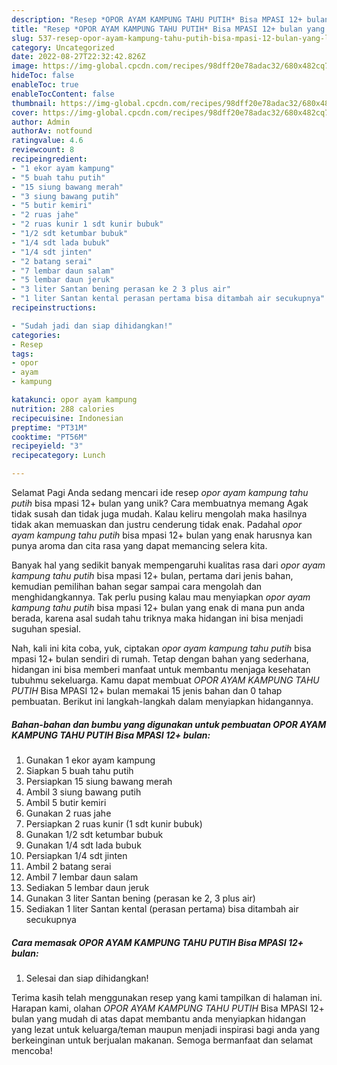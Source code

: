 ```yaml
---
description: "Resep *OPOR AYAM KAMPUNG TAHU PUTIH* Bisa MPASI 12+ bulan yang Lezat Sekali, Mengugah Selera"
title: "Resep *OPOR AYAM KAMPUNG TAHU PUTIH* Bisa MPASI 12+ bulan yang Lezat Sekali, Mengugah Selera"
slug: 537-resep-opor-ayam-kampung-tahu-putih-bisa-mpasi-12-bulan-yang-lezat-sekali-mengugah-selera
category: Uncategorized
date: 2022-08-27T22:32:42.826Z
image: https://img-global.cpcdn.com/recipes/98dff20e78adac32/680x482cq70/opor-ayam-kampung-tahu-putih-bisa-mpasi-12-bulan-foto-resep-utama.jpg
hideToc: false
enableToc: true
enableTocContent: false
thumbnail: https://img-global.cpcdn.com/recipes/98dff20e78adac32/680x482cq70/opor-ayam-kampung-tahu-putih-bisa-mpasi-12-bulan-foto-resep-utama.jpg
cover: https://img-global.cpcdn.com/recipes/98dff20e78adac32/680x482cq70/opor-ayam-kampung-tahu-putih-bisa-mpasi-12-bulan-foto-resep-utama.jpg
author: Admin
authorAv: notfound
ratingvalue: 4.6
reviewcount: 8
recipeingredient:
- "1 ekor ayam kampung"
- "5 buah tahu putih"
- "15 siung bawang merah"
- "3 siung bawang putih"
- "5 butir kemiri"
- "2 ruas jahe"
- "2 ruas kunir 1 sdt kunir bubuk"
- "1/2 sdt ketumbar bubuk"
- "1/4 sdt lada bubuk"
- "1/4 sdt jinten"
- "2 batang serai"
- "7 lembar daun salam"
- "5 lembar daun jeruk"
- "3 liter Santan bening perasan ke 2 3 plus air"
- "1 liter Santan kental perasan pertama bisa ditambah air secukupnya"
recipeinstructions:

- "Sudah jadi dan siap dihidangkan!"
categories:
- Resep
tags:
- opor
- ayam
- kampung

katakunci: opor ayam kampung 
nutrition: 288 calories
recipecuisine: Indonesian
preptime: "PT31M"
cooktime: "PT56M"
recipeyield: "3"
recipecategory: Lunch

---
```



Selamat Pagi Anda sedang mencari ide resep *opor ayam kampung tahu putih* bisa mpasi 12+ bulan yang unik? Cara membuatnya memang Agak tidak susah dan tidak juga mudah. Kalau keliru mengolah maka hasilnya tidak akan memuaskan dan justru cenderung tidak enak. Padahal *opor ayam kampung tahu putih* bisa mpasi 12+ bulan yang enak harusnya kan punya aroma dan cita rasa yang dapat memancing selera kita.




Banyak hal yang sedikit banyak mempengaruhi kualitas rasa dari *opor ayam kampung tahu putih* bisa mpasi 12+ bulan, pertama dari jenis bahan, kemudian pemilihan bahan segar sampai cara mengolah dan menghidangkannya. Tak perlu pusing kalau mau menyiapkan *opor ayam kampung tahu putih* bisa mpasi 12+ bulan yang enak di mana pun anda berada, karena asal sudah tahu triknya maka hidangan ini bisa menjadi suguhan spesial.


Nah, kali ini kita coba, yuk, ciptakan *opor ayam kampung tahu putih* bisa mpasi 12+ bulan sendiri di rumah. Tetap dengan bahan yang sederhana, hidangan ini bisa memberi manfaat untuk membantu menjaga kesehatan tubuhmu sekeluarga. Kamu dapat membuat *OPOR AYAM KAMPUNG TAHU PUTIH* Bisa MPASI 12+ bulan memakai 15 jenis bahan dan 0 tahap pembuatan. Berikut ini langkah-langkah dalam menyiapkan hidangannya.

<!--inarticleads1-->

##### Bahan-bahan dan bumbu yang digunakan untuk pembuatan *OPOR AYAM KAMPUNG TAHU PUTIH* Bisa MPASI 12+ bulan:

1. Gunakan 1 ekor ayam kampung
1. Siapkan 5 buah tahu putih
1. Persiapkan 15 siung bawang merah
1. Ambil 3 siung bawang putih
1. Ambil 5 butir kemiri
1. Gunakan 2 ruas jahe
1. Persiapkan 2 ruas kunir (1 sdt kunir bubuk)
1. Gunakan 1/2 sdt ketumbar bubuk
1. Gunakan 1/4 sdt lada bubuk
1. Persiapkan 1/4 sdt jinten
1. Ambil 2 batang serai
1. Ambil 7 lembar daun salam
1. Sediakan 5 lembar daun jeruk
1. Gunakan 3 liter Santan bening (perasan ke 2, 3 plus air)
1. Sediakan 1 liter Santan kental (perasan pertama) bisa ditambah air secukupnya




<!--inarticleads2-->

##### Cara memasak *OPOR AYAM KAMPUNG TAHU PUTIH* Bisa MPASI 12+ bulan:


1. Selesai dan siap dihidangkan!



Terima kasih telah menggunakan resep yang kami tampilkan di halaman ini. Harapan kami, olahan *OPOR AYAM KAMPUNG TAHU PUTIH* Bisa MPASI 12+ bulan yang mudah di atas dapat membantu anda menyiapkan hidangan yang lezat untuk keluarga/teman maupun menjadi inspirasi bagi anda yang berkeinginan untuk berjualan makanan. Semoga bermanfaat dan selamat mencoba!
